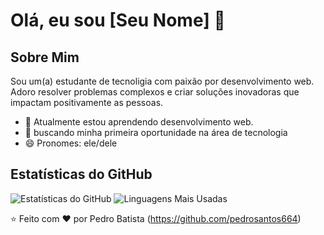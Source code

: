 # Olá, eu sou [Seu Nome] 👋

## Sobre Mim
Sou um(a) estudante de tecnoligia com paixão por desenvolvimento web. Adoro resolver problemas complexos e criar soluções inovadoras que impactam positivamente as pessoas.

- 🌱 Atualmente estou aprendendo desenvolvimento web.
- 💼 buscando minha primeira oportunidade na área de tecnologia 
- 😄 Pronomes: ele/dele
## Estatísticas do GitHub
![Estatísticas do GitHub](https://github-readme-stats.vercel.app/api?username=pedrosantos664&show_icons=true&theme=dark&hide_border=true)
![Linguagens Mais Usadas](https://github-readme-stats.vercel.app/api/top-langs/?username=pedrosantos664&layout=compact&theme=dark&hide_border=true)


⭐️ Feito com ❤️ por Pedro Batista (https://github.com/pedrosantos664)
